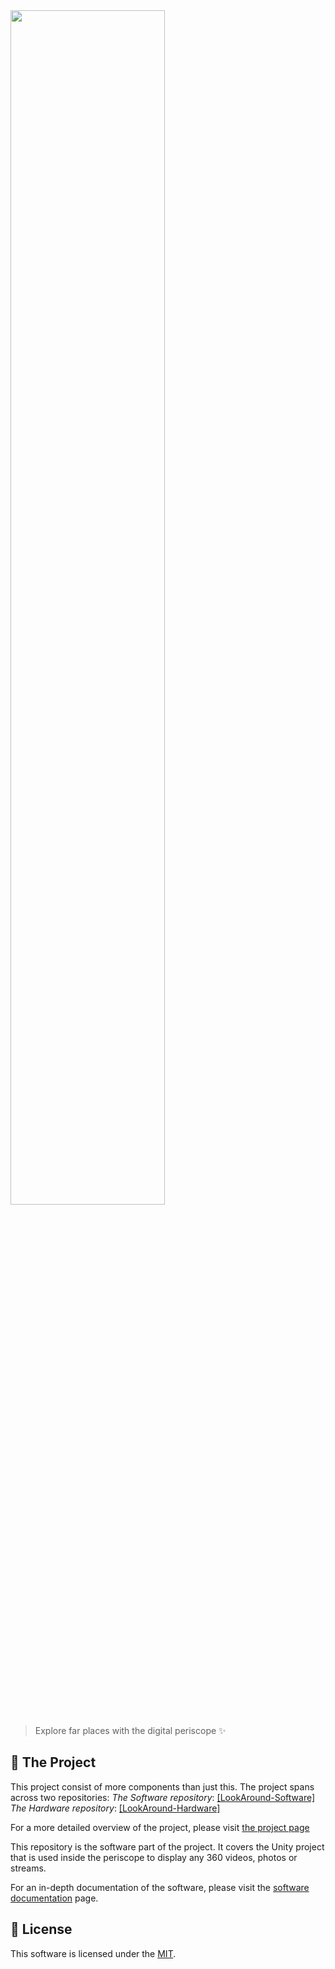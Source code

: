 <!-- @format -->

<img src="https://dermrvn-code.github.io/LookAround/assets/logo.png" style="width: 70%;" />

> Explore far places with the digital periscope ✨

<!-- <img src="https://user-images.githubusercontent.com/37766175/121809054-446bac80-cc96-11eb-9139-08c6d9ad2d88.png" /> -->

## 🔭 The Project

This project consist of more components than just this.
The project spans across two repositories:
_The Software repository_: [[LookAround-Software]](https://github.com/dermrvn-code/LookAround-Software)
_The Hardware repository_: [[LookAround-Hardware]](https://github.com/dermrvn-code/LookAround-Hardware)

For a more detailed overview of the project, please visit [the project page](https://dermrvn-code.github.io/LookAround/)

This repository is the software part of the project.
It covers the Unity project that is used inside the periscope to display any 360 videos, photos or streams.

For an in-depth documentation of the software, please visit the [software documentation](https://dermrvn-code.github.io/LookAround/software/) page.
## 📜 License

This software is licensed under the [MIT](https://github.com/dermrvn-code/LookAround-Unity/LICENSE).

